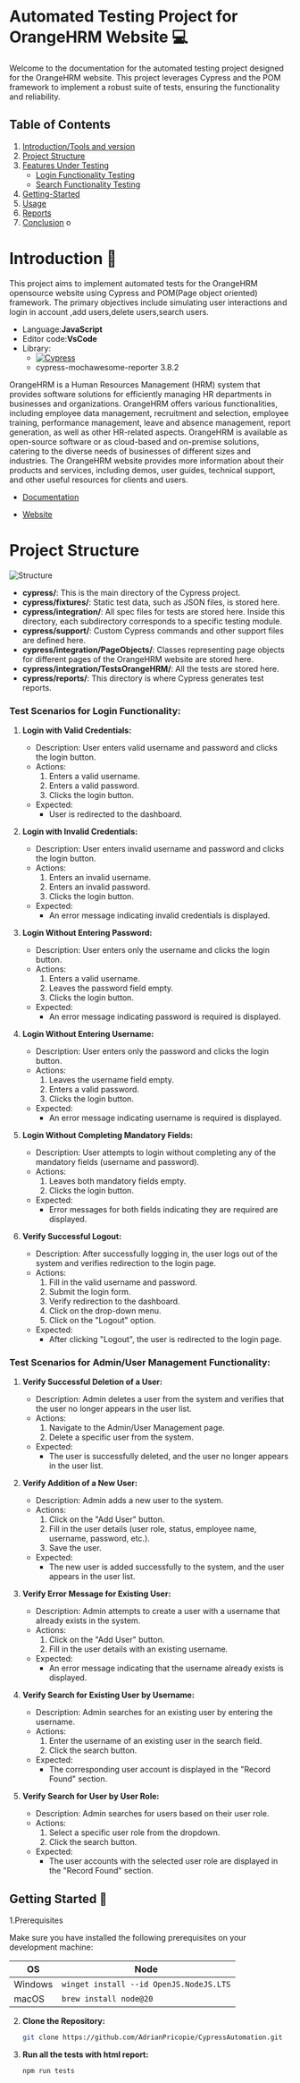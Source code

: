 # Automated Testing Project for OrangeHRM Website :computer:
Welcome to the documentation for the automated testing project designed for the OrangeHRM website. This project leverages Cypress and the POM framework to implement a robust suite of tests, ensuring the functionality and reliability.
## Table of Contents

1. [Introduction/Tools and version](#introduction-notebook)
2. [Project Structure](#project-structure)
3. [Features Under Testing](#feature-under-the-tests)
    - [Login Functionality Testing](#feature-under-the-tests)
    - [Search Functionality Testing](#search-functionality-testing)
4. [Getting-Started](#getting-started--pushpin)
6. [Usage](#usage)
7. [Reports](#reports)
8. [Conclusion](#conclusions)
o
# Introduction :notebook:
 
This project aims to implement automated tests for the OrangeHRM opensource website using Cypress and POM(Page object oriented) framework. 
The primary objectives include simulating user interactions and login in account ,add users,delete users,search users.

- Language:**JavaScript**
- Editor code:**VsCode**
- Library:
  - [![Cypress](https://img.shields.io/npm/v/cypress?color=33ff99&label=cypress&logo=cypress&logoColor=33ff99&style=for-the-badge)](https://www.cypress.io)
  - cypress-mochawesome-reporter 3.8.2

OrangeHRM is a Human Resources Management (HRM) system that provides software solutions for efficiently managing HR departments in businesses and organizations.
OrangeHRM offers various functionalities, including employee data management, recruitment and selection, employee training, performance management, leave and absence management, report generation, as well as other HR-related aspects.
OrangeHRM is available as open-source software or as cloud-based and on-premise solutions, catering to the diverse needs of businesses of different sizes and industries. The OrangeHRM website provides more information about their 
products and services, including demos, user guides, technical support, and other useful resources for clients and users.

- [Documentation](https://www.orangehrm.com/assets/Files/Live-3-0User-Guide-For-Administrative-Users-v2.pdf)

- [Website](https://opensource-demo.orangehrmlive.com/web/index.php/auth/login)

# Project Structure 

![Structure](https://github.com/AdrianPricopie/CypressAutomation/blob/main/Screenshot%202024-03-24%20at%2023.36.16.png)

- **cypress/**: This is the main directory of the Cypress project.
- **cypress/fixtures/**: Static test data, such as JSON files, is stored here.
- **cypress/integration/**: All spec files for tests are stored here. Inside this directory, each subdirectory corresponds to a specific testing module.
- **cypress/support/**: Custom Cypress commands and other support files are defined here.
- **cypress/integration/PageObjects/**: Classes representing page objects for different pages of the OrangeHRM website are stored here.
- **cypress/integration/TestsOrangeHRM/**: All the tests are stored here.
- **cypress/reports/**: This directory is where Cypress generates test reports.


### Test Scenarios for Login Functionality:

1. **Login with Valid Credentials:**
   - Description: User enters valid username and password and clicks the login button.
   - Actions:
     1. Enters a valid username.
     2. Enters a valid password.
     3. Clicks the login button.
   - Expected:
     - User is redirected to the dashboard.

2. **Login with Invalid Credentials:**
   - Description: User enters invalid username and password and clicks the login button.
   - Actions:
     1. Enters an invalid username.
     2. Enters an invalid password.
     3. Clicks the login button.
   - Expected:
     - An error message indicating invalid credentials is displayed.

3. **Login Without Entering Password:**
   - Description: User enters only the username and clicks the login button.
   - Actions:
     1. Enters a valid username.
     2. Leaves the password field empty.
     3. Clicks the login button.
   - Expected:
     - An error message indicating password is required is displayed.

4. **Login Without Entering Username:**
   - Description: User enters only the password and clicks the login button.
   - Actions:
     1. Leaves the username field empty.
     2. Enters a valid password.
     3. Clicks the login button.
   - Expected:
     - An error message indicating username is required is displayed.

5. **Login Without Completing Mandatory Fields:**
   - Description: User attempts to login without completing any of the mandatory fields (username and password).
   - Actions:
     1. Leaves both mandatory fields empty.
     2. Clicks the login button.
   - Expected:
     - Error messages for both fields indicating they are required are displayed.
6. **Verify Successful Logout:**

   - Description: After successfully logging in, the user logs out of the system and verifies redirection to the login page.
   - Actions:
     1. Fill in the valid username and password.
     2. Submit the login form.
     3. Verify redirection to the dashboard.
     4. Click on the drop-down menu.
     5. Click on the "Logout" option.
   - Expected:
     - After clicking "Logout", the user is redirected to the login page.
    
### Test Scenarios for Admin/User Management Functionality:

1. **Verify Successful Deletion of a User:**
   - Description: Admin deletes a user from the system and verifies that the user no longer appears in the user list.
   - Actions:
     1. Navigate to the Admin/User Management page.
     2. Delete a specific user from the system.
   - Expected:
     - The user is successfully deleted, and the user no longer appears in the user list.

2. **Verify Addition of a New User:**
   - Description: Admin adds a new user to the system.
   - Actions:
     1. Click on the "Add User" button.
     2. Fill in the user details (user role, status, employee name, username, password, etc.).
     3. Save the user.
   - Expected:
     - The new user is added successfully to the system, and the user appears in the user list.

3. **Verify Error Message for Existing User:**
   - Description: Admin attempts to create a user with a username that already exists in the system.
   - Actions:
     1. Click on the "Add User" button.
     2. Fill in the user details with an existing username.
   - Expected:
     - An error message indicating that the username already exists is displayed.

4. **Verify Search for Existing User by Username:**
   - Description: Admin searches for an existing user by entering the username.
   - Actions:
     1. Enter the username of an existing user in the search field.
     2. Click the search button.
   - Expected:
     - The corresponding user account is displayed in the "Record Found" section.

5. **Verify Search for User by User Role:**
   - Description: Admin searches for users based on their user role.
   - Actions:
     1. Select a specific user role from the dropdown.
     2. Click the search button.
   - Expected:
     - The user accounts with the selected user role are displayed in the "Record Found" section.
    

## Getting Started  :pushpin:


1.Prerequisites

Make sure you have installed the following prerequisites on your development machine:

| OS      | Node                                    |
| ------- | --------------------------------------- |
| Windows | `winget install --id OpenJS.NodeJS.LTS` |
| macOS   | `brew install node@20`                  |

2. **Clone the Repository:**

    ```bash
    git clone https://github.com/AdrianPricopie/CypressAutomation.git
    ```

3. **Run all the tests with html report:**

    ```bash
    npm run tests
    ```





